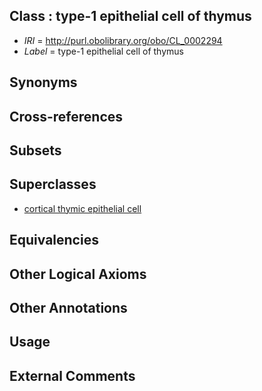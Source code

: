
## Class : type-1 epithelial cell of thymus

 * *IRI* = http://purl.obolibrary.org/obo/CL_0002294
 * *Label* = type-1 epithelial cell of thymus

## Synonyms


## Cross-references


## Subsets


## Superclasses

 * [cortical thymic epithelial cell](../../CL/64/CL_0002364.md)

## Equivalencies


## Other Logical Axioms


## Other Annotations


## Usage


## External Comments

